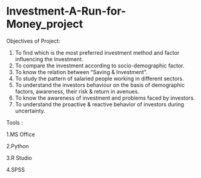 # Investment-A-Run-for-Money_project
Objectives of Project:
1. To find which is the most preferred investment method and factor influencing the Investment. 
2. To compare the investment according to socio-demographic factor.
3. To know the relation between “Saving & Investment”.
4. To study the pattern of salaried people working in different sectors.
5. To understand the investors behaviour on the basis of demographic factors, awareness, their risk &  return in avenues.
6. To know the awareness of investment and problems faced by investors.
7. To understand the proactive & reactive behavior of investors during uncertainty.

Tools :

1.MS Office

2.Python

3.R Studio

4.SPSS
